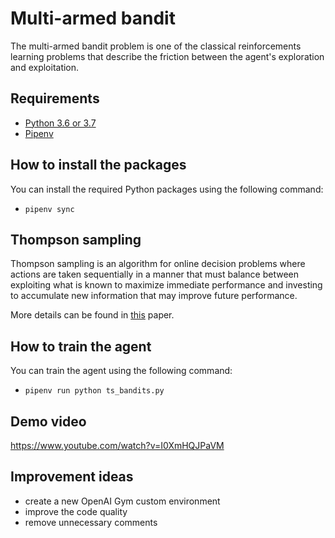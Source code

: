 # Multi-armed bandit
The multi-armed bandit problem is one of the classical reinforcements learning problems that describe the friction between the agent's exploration and exploitation.

## Requirements
- [Python 3.6 or 3.7](https://www.python.org/downloads/release/python-360/)
- [Pipenv](https://pypi.org/project/pipenv/)

## How to install the packages
You can install the required Python packages using the following command:
- `pipenv sync`

## Thompson sampling
Thompson sampling is an algorithm for online decision problems where actions are taken sequentially in a manner that must balance between exploiting what is known to maximize immediate performance and investing to accumulate new information that may improve future performance.

More details can be found in [this](http://proceedings.mlr.press/v23/agrawal12/agrawal12.pdf) paper.

## How to train the agent
You can train the agent using the following command:
- `pipenv run python ts_bandits.py`

## Demo video
https://www.youtube.com/watch?v=I0XmHQJPaVM

## Improvement ideas
- create a new OpenAI Gym custom environment
- improve the code quality
- remove unnecessary comments
